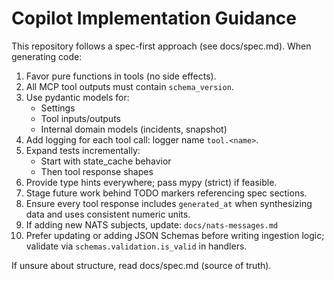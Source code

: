 # Copilot Implementation Guidance

This repository follows a spec-first approach (see docs/spec.md). When generating code:

1. Favor pure functions in tools (no side effects).
2. All MCP tool outputs must contain `schema_version`.
5. Use pydantic models for:
   - Settings
   - Tool inputs/outputs
   - Internal domain models (incidents, snapshot)
6. Add logging for each tool call: logger name `tool.<name>`.
7. Expand tests incrementally:
   - Start with state_cache behavior
   - Then tool response shapes
8. Provide type hints everywhere; pass mypy (strict) if feasible.
9. Stage future work behind TODO markers referencing spec sections.
11. Ensure every tool response includes `generated_at` when synthesizing data and uses consistent numeric units.
12. If adding new NATS subjects, update: `docs/nats-messages.md`
13. Prefer updating or adding JSON Schemas before writing ingestion logic; validate via `schemas.validation.is_valid` in handlers.

If unsure about structure, read docs/spec.md (source of truth).